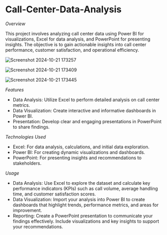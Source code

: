 # Call-Center-Data-Analysis

*Overview*

This project involves analyzing call center data using Power BI for visualizations, Excel for data analysis, and PowerPoint for presenting insights. The objective is to gain actionable insights into call center performance, customer satisfaction, and operational efficiency.


![Screenshot 2024-10-21 173257](https://github.com/user-attachments/assets/4ec8a105-0bcc-4bcc-acde-2c441ec4eac5)

![Screenshot 2024-10-21 173409](https://github.com/user-attachments/assets/1e0b654c-79c2-41be-a4f2-ab8b1b72d78e)

![Screenshot 2024-10-21 173445](https://github.com/user-attachments/assets/28f9c8b3-03bf-4818-92c4-9c0f9e7782cf)


*Features*

- Data Analysis: Utilize Excel to perform detailed analysis on call center metrics.
- Data Visualization: Create interactive and informative dashboards in Power BI.
- Presentation: Develop clear and engaging presentations in PowerPoint to share findings.

*Technologies Used*

- Excel: For data analysis, calculations, and initial data exploration.
- Power BI: For creating dynamic visualizations and dashboards.
- PowerPoint: For presenting insights and recommendations to stakeholders.

*Usage*

- Data Analysis: Use Excel to explore the dataset and calculate key performance indicators (KPIs) such as call volume, average handling time, and customer satisfaction scores.
- Data Visualization: Import your analysis into Power BI to create dashboards that highlight trends, performance metrics, and areas for improvement.
- Reporting: Create a PowerPoint presentation to communicate your findings effectively. Include visualizations and key insights to support your recommendations.

